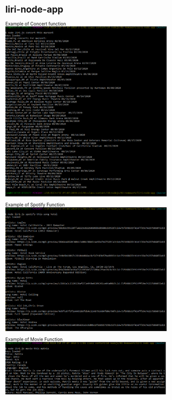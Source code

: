 # liri-node-app

Example of Concert function
![concert this](concert-this.PNG)

Example of Spotify Function
![spotify this song](spotify-this-song.PNG)

Example of Movie Function
![movie this](movie-this.PNG)
